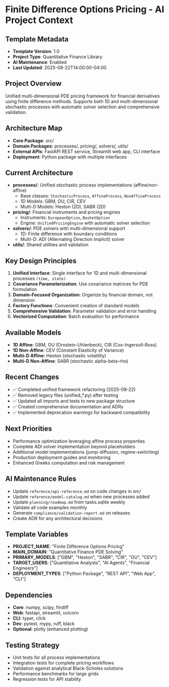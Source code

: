 # Finite Difference Options Pricing - AI Project Context

## Template Metadata
- **Template Version**: 1.0
- **Project Type**: Quantitative Finance Library
- **AI Maintenance**: Enabled
- **Last Updated**: 2025-08-22T14:00:00-04:00

## Project Overview
Unified multi-dimensional PDE pricing framework for financial derivatives using finite difference methods. Supports both 1D and multi-dimensional stochastic processes with automatic solver selection and comprehensive validation.

## Architecture Map
- **Core Package**: src/
- **Domain Packages**: processes/, pricing/, solvers/, utils/
- **External APIs**: FastAPI REST service, Streamlit web app, CLI interface
- **Deployment**: Python package with multiple interfaces

## Current Architecture
- **processes/**: Unified stochastic process implementations (affine/non-affine)
  - Base classes: `StochasticProcess`, `AffineProcess`, `NonAffineProcess`
  - 1D Models: GBM, OU, CIR, CEV
  - Multi-D Models: Heston (2D), SABR (2D)
- **pricing/**: Financial instruments and pricing engines
  - Instruments: `EuropeanOption`, `BasketOption`
  - Engine: `UnifiedPricingEngine` with automatic solver selection
- **solvers/**: PDE solvers with multi-dimensional support
  - 1D: Finite difference with boundary conditions
  - Multi-D: ADI (Alternating Direction Implicit) solver
- **utils/**: Shared utilities and validation

## Key Design Principles
1. **Unified Interface**: Single interface for 1D and multi-dimensional processes `(time, state)`
2. **Covariance Parameterization**: Use covariance matrices for PDE formulation
3. **Domain-Focused Organization**: Organize by financial domain, not dimension
4. **Factory Functions**: Convenient creation of standard models
5. **Comprehensive Validation**: Parameter validation and error handling
6. **Vectorized Computation**: Batch evaluation for performance

## Available Models
- **1D Affine**: GBM, OU (Ornstein-Uhlenbeck), CIR (Cox-Ingersoll-Ross)
- **1D Non-Affine**: CEV (Constant Elasticity of Variance)
- **Multi-D Affine**: Heston (stochastic volatility)
- **Multi-D Non-Affine**: SABR (stochastic alpha-beta-rho)

## Recent Changes
- ✅ Completed unified framework refactoring (2025-08-22)
- ✅ Removed legacy files (unified_*.py) after testing
- ✅ Updated all imports and tests to new package structure
- ✅ Created comprehensive documentation and ADRs
- ✅ Implemented deprecation warnings for backward compatibility

## Next Priorities
- Performance optimization leveraging affine process properties
- Complete ADI solver implementation beyond placeholders
- Additional model implementations (jump-diffusion, regime-switching)
- Production deployment guides and monitoring
- Enhanced Greeks computation and risk management

## AI Maintenance Rules
- Update `reference/api-reference.md` on code changes in src/
- Update `reference/model-catalog.md` when new processes added
- Update `planning/roadmap.md` from tasks.sqlite weekly
- Validate all code examples monthly
- Generate `compliance/validation-report.md` on releases
- Create ADR for any architectural decisions

## Template Variables
- **PROJECT_NAME**: "Finite Difference Options Pricing"
- **MAIN_DOMAIN**: "Quantitative Finance PDE Solving"
- **PRIMARY_MODELS**: ["GBM", "Heston", "SABR", "CIR", "OU", "CEV"]
- **TARGET_USERS**: ["Quantitative Analysts", "AI Agents", "Financial Engineers"]
- **DEPLOYMENT_TYPES**: ["Python Package", "REST API", "Web App", "CLI"]

## Dependencies
- **Core**: numpy, scipy, findiff
- **Web**: fastapi, streamlit, uvicorn
- **CLI**: typer, click
- **Dev**: pytest, mypy, ruff, black
- **Optional**: plotly (enhanced plotting)

## Testing Strategy
- Unit tests for all process implementations
- Integration tests for complete pricing workflows
- Validation against analytical Black-Scholes solutions
- Performance benchmarks for large grids
- Regression tests for API stability

